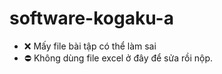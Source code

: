 # software-kogaku-a

- ❌ Mấy file bài tập có thể làm sai
- ⛔ Không dùng file excel ở đây để sửa rồi nộp.
